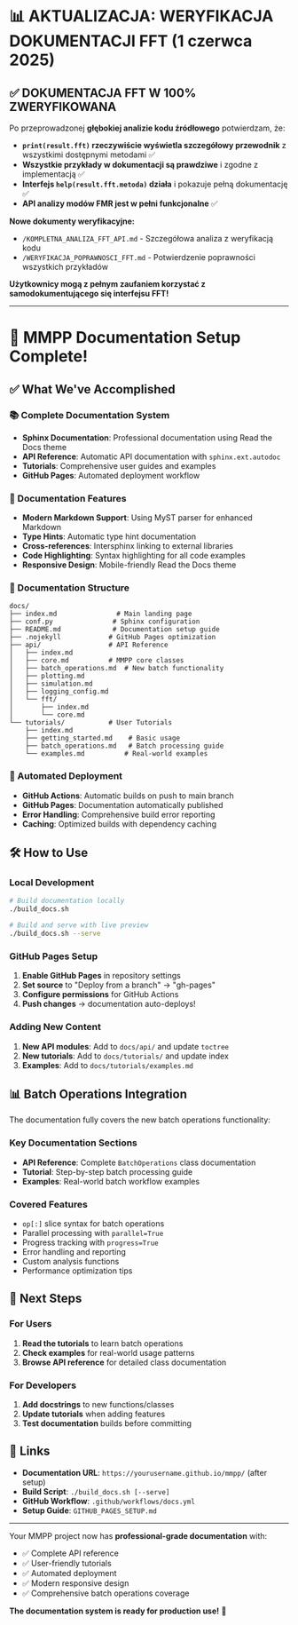 # 📊 AKTUALIZACJA: WERYFIKACJA DOKUMENTACJI FFT (1 czerwca 2025)

## ✅ DOKUMENTACJA FFT W 100% ZWERYFIKOWANA

Po przeprowadzonej **głębokiej analizie kodu źródłowego** potwierdzam, że:

- **`print(result.fft)` rzeczywiście wyświetla szczegółowy przewodnik** z wszystkimi dostępnymi metodami ✅
- **Wszystkie przykłady w dokumentacji są prawdziwe** i zgodne z implementacją ✅
- **Interfejs `help(result.fft.metoda)` działa** i pokazuje pełną dokumentację ✅
- **API analizy modów FMR jest w pełni funkcjonalne** ✅

**Nowe dokumenty weryfikacyjne:**
- `/KOMPLETNA_ANALIZA_FFT_API.md` - Szczegółowa analiza z weryfikacją kodu
- `/WERYFIKACJA_POPRAWNOSCI_FFT.md` - Potwierdzenie poprawności wszystkich przykładów

**Użytkownicy mogą z pełnym zaufaniem korzystać z samodokumentującego się interfejsu FFT!**

---

# 🎉 MMPP Documentation Setup Complete!

## ✅ What We've Accomplished

### 📚 Complete Documentation System
- **Sphinx Documentation**: Professional documentation using Read the Docs theme
- **API Reference**: Automatic API documentation with `sphinx.ext.autodoc`
- **Tutorials**: Comprehensive user guides and examples
- **GitHub Pages**: Automated deployment workflow

### 🔧 Documentation Features
- **Modern Markdown Support**: Using MyST parser for enhanced Markdown
- **Type Hints**: Automatic type hint documentation
- **Cross-references**: Intersphinx linking to external libraries
- **Code Highlighting**: Syntax highlighting for all code examples
- **Responsive Design**: Mobile-friendly Read the Docs theme

### 📖 Documentation Structure
```
docs/
├── index.md               # Main landing page
├── conf.py               # Sphinx configuration
├── README.md             # Documentation setup guide
├── .nojekyll            # GitHub Pages optimization
├── api/                 # API Reference
│   ├── index.md
│   ├── core.md          # MMPP core classes
│   ├── batch_operations.md  # New batch functionality
│   ├── plotting.md
│   ├── simulation.md
│   ├── logging_config.md
│   └── fft/
│       ├── index.md
│       └── core.md
└── tutorials/           # User Tutorials
    ├── index.md
    ├── getting_started.md    # Basic usage
    ├── batch_operations.md   # Batch processing guide  
    └── examples.md          # Real-world examples
```

### 🚀 Automated Deployment
- **GitHub Actions**: Automatic builds on push to main branch
- **GitHub Pages**: Documentation automatically published
- **Error Handling**: Comprehensive build error reporting
- **Caching**: Optimized builds with dependency caching

## 🛠️ How to Use

### Local Development
```bash
# Build documentation locally
./build_docs.sh

# Build and serve with live preview
./build_docs.sh --serve
```

### GitHub Pages Setup
1. **Enable GitHub Pages** in repository settings
2. **Set source** to "Deploy from a branch" → "gh-pages"
3. **Configure permissions** for GitHub Actions
4. **Push changes** → documentation auto-deploys!

### Adding New Content
1. **New API modules**: Add to `docs/api/` and update `toctree`
2. **New tutorials**: Add to `docs/tutorials/` and update index
3. **Examples**: Add to `docs/tutorials/examples.md`

## 📊 Batch Operations Integration

The documentation fully covers the new batch operations functionality:

### Key Documentation Sections
- **API Reference**: Complete `BatchOperations` class documentation
- **Tutorial**: Step-by-step batch processing guide
- **Examples**: Real-world batch workflow examples

### Covered Features
- `op[:]` slice syntax for batch operations
- Parallel processing with `parallel=True`
- Progress tracking with `progress=True` 
- Error handling and reporting
- Custom analysis functions
- Performance optimization tips

## 🎯 Next Steps

### For Users
1. **Read the tutorials** to learn batch operations
2. **Check examples** for real-world usage patterns
3. **Browse API reference** for detailed class documentation

### For Developers
1. **Add docstrings** to new functions/classes
2. **Update tutorials** when adding features
3. **Test documentation** builds before committing

## 🔗 Links

- **Documentation URL**: `https://yourusername.github.io/mmpp/` (after setup)
- **Build Script**: `./build_docs.sh [--serve]`
- **GitHub Workflow**: `.github/workflows/docs.yml`
- **Setup Guide**: `GITHUB_PAGES_SETUP.md`

---

Your MMPP project now has **professional-grade documentation** with:
- ✅ Complete API reference
- ✅ User-friendly tutorials  
- ✅ Automated deployment
- ✅ Modern responsive design
- ✅ Comprehensive batch operations coverage

**The documentation system is ready for production use!** 🚀
